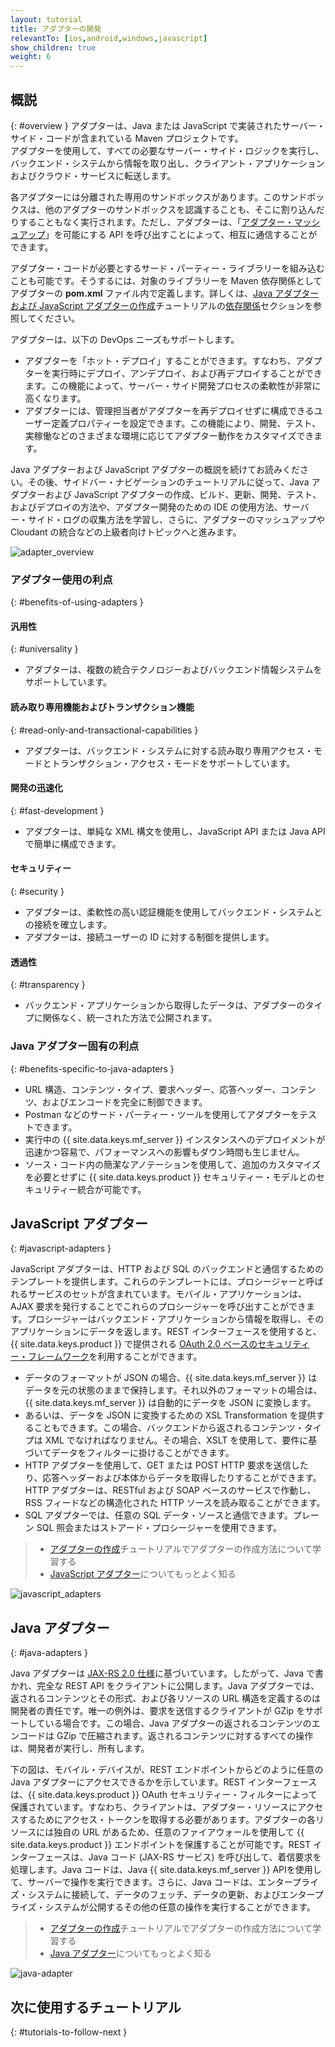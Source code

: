 ```yaml
---
layout: tutorial
title: アダプターの開発
relevantTo: [ios,android,windows,javascript]
show_children: true
weight: 6
---
```

<!-- NLS_CHARSET=UTF-8 -->
## 概説
{: #overview }
アダプターは、Java または JavaScript で実装されたサーバー・サイド・コードが含まれている Maven プロジェクトです。  
アダプターを使用して、すべての必要なサーバー・サイド・ロジックを実行し、バックエンド・システムから情報を取り出し、クライアント・アプリケーションおよびクラウド・サービスに転送します。 

各アダプターには分離された専用のサンドボックスがあります。このサンドボックスは、他のアダプターのサンドボックスを認識することも、そこに割り込んだりすることもなく実行されます。ただし、アダプターは、「[アダプター・マッシュアップ](advanced-adapter-usage-mashup)」を可能にする API を呼び出すことによって、相互に通信することができます。

アダプター・コードが必要とするサード・パーティー・ライブラリーを組み込むことも可能です。そうするには、対象のライブラリーを Maven 依存関係としてアダプターの **pom.xml** ファイル内で定義します。詳しくは、[Java アダプターおよび JavaScript アダプターの作成](creating-adapters)チュートリアルの[依存関係](creating-adapters/#dependencies)セクションを参照してください。

アダプターは、以下の DevOps ニーズもサポートします。

* アダプターを「ホット・デプロイ」することができます。すなわち、アダプターを実行時にデプロイ、アンデプロイ、および再デプロイすることができます。この機能によって、サーバー・サイド開発プロセスの柔軟性が非常に高くなります。
* アダプターには、管理担当者がアダプターを再デプロイせずに構成できるユーザー定義プロパティーを設定できます。この機能により、開発、テスト、実稼働などのさまざまな環境に応じてアダプター動作をカスタマイズできます。

Java アダプターおよび JavaScript アダプターの概説を続けてお読みください。その後、サイドバー・ナビゲーションのチュートリアルに従って、Java アダプターおよび JavaScript アダプターの作成、ビルド、更新、開発、テスト、およびデプロイの方法や、アダプター開発のための IDE の使用方法、サーバー・サイド・ログの収集方法を学習し、さらに、アダプターのマッシュアップや Cloudant の統合などの上級者向けトピックへと進みます。

![adapter_overview](adapter_overview_top.jpg)

### アダプター使用の利点
{: #benefits-of-using-adapters }

#### 汎用性
{: #universality }

* アダプターは、複数の統合テクノロジーおよびバックエンド情報システムをサポートしています。

#### 読み取り専用機能およびトランザクション機能
{: #read-only-and-transactional-capabilities }

* アダプターは、バックエンド・システムに対する読み取り専用アクセス・モードとトランザクション・アクセス・モードをサポートしています。

#### 開発の迅速化
{: #fast-development }

* アダプターは、単純な XML 構文を使用し、JavaScript API または Java API で簡単に構成できます。

#### セキュリティー
{: #security }

* アダプターは、柔軟性の高い認証機能を使用してバックエンド・システムとの接続を確立します。
* アダプターは、接続ユーザーの ID に対する制御を提供します。

#### 透過性
{: #transparency }

* バックエンド・アプリケーションから取得したデータは、アダプターのタイプに関係なく、統一された方法で公開されます。  

### Java アダプター固有の利点
{: #benefits-specific-to-java-adapters }

* URL 構造、コンテンツ・タイプ、要求ヘッダー、応答ヘッダー、コンテンツ、およびエンコードを完全に制御できます。
* Postman などのサード・パーティー・ツールを使用してアダプターをテストできます。
* 実行中の {{ site.data.keys.mf_server }} インスタンスへのデプロイメントが迅速かつ容易で、パフォーマンスへの影響もダウン時間も生じません。
* ソース・コード内の簡潔なアノテーションを使用して、追加のカスタマイズを必要とせずに {{ site.data.keys.product }} セキュリティー・モデルとのセキュリティー統合が可能です。

## JavaScript アダプター
{: #javascript-adapters }

JavaScript アダプターは、HTTP および SQL のバックエンドと通信するためのテンプレートを提供します。これらのテンプレートには、プロシージャーと呼ばれるサービスのセットが含まれています。モバイル・アプリケーションは、AJAX 要求を発行することでこれらのプロシージャーを呼び出すことができます。プロシージャーはバックエンド・アプリケーションから情報を取得し、そのアプリケーションにデータを返します。REST インターフェースを使用すると、{{ site.data.keys.product }} で提供される [OAuth 2.0 ベースのセキュリティー・フレームワーク](../authentication-and-security)を利用することができます。

* データのフォーマットが JSON の場合、{{ site.data.keys.mf_server }} はデータを元の状態のままで保持します。それ以外のフォーマットの場合は、{{ site.data.keys.mf_server }} は自動的にデータを JSON に変換します。  
* あるいは、データを JSON に変換するための XSL Transformation を提供することもできます。この場合、バックエンドから返されるコンテンツ・タイプは XML でなければなりません。その場合、XSLT を使用して、要件に基づいてデータをフィルターに掛けることができます。
* HTTP アダプターを使用して、GET または POST HTTP 要求を送信したり、応答ヘッダーおよび本体からデータを取得したりすることができます。HTTP アダプターは、RESTful および SOAP ベースのサービスで作動し、RSS フィードなどの構造化された HTTP ソースを読み取ることができます。
* SQL アダプターでは、任意の SQL データ・ソースと通信できます。プレーン SQL 照会またはストアード・プロシージャーを使用できます。

> * [アダプターの作成](creating-adapters)チュートリアルでアダプターの作成方法について学習する
> * [JavaScript アダプター](javascript-adapters)についてもっとよく知る

![javascript_adapters](javascript_adapters.png)

## Java アダプター
{: #java-adapters }

Java アダプターは [JAX-RS 2.0 仕様](https://jax-rs-spec.java.net/nonav/2.0-rev-a/apidocs/index.html)に基づいています。したがって、Java で書かれ、完全な REST API をクライアントに公開します。Java アダプターでは、返されるコンテンツとその形式、および各リソースの URL 構造を定義するのは開発者の責任です。唯一の例外は、要求を送信するクライアントが GZip をサポートしている場合です。この場合、Java アダプターの返されるコンテンツのエンコードは GZip で圧縮されます。返されるコンテンツに対するすべての操作は、開発者が実行し、所有します。

下の図は、モバイル・デバイスが、REST エンドポイントからどのように任意の Java アダプターにアクセスできるかを示しています。REST インターフェースは、{{ site.data.keys.product }} OAuth セキュリティー・フィルターによって保護されています。すなわち、クライアントは、アダプター・リソースにアクセスするためにアクセス・トークンを取得する必要があります。アダプターの各リソースには独自の URL があるため、任意のファイアウォールを使用して {{ site.data.keys.product }} エンドポイントを保護することが可能です。REST インターフェースは、Java コード (JAX-RS サービス) を呼び出して、着信要求を処理します。Java コードは、Java {{ site.data.keys.mf_server }} APIを使用して、サーバーで操作を実行できます。さらに、Java コードは、エンタープライズ・システムに接続して、データのフェッチ、データの更新、およびエンタープライズ・システムが公開するその他の任意の操作を実行することができます。

> * [アダプターの作成](creating-adapters)チュートリアルでアダプターの作成方法について学習する
> * [Java アダプター](java-adapters)についてもっとよく知る

![java-adapter](java_adapter.jpg)

## 次に使用するチュートリアル
{: #tutorials-to-follow-next }
